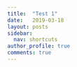```yaml
---
title:  "Test 1"
date:   2019-03-18
layout: posts
sidebar:
  nav: shortcuts
author_profile: true
comments: true
---
```

